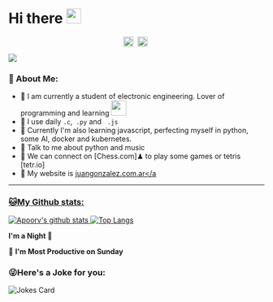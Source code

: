 # Hi there <img src="https://github.com/TheDudeThatCode/TheDudeThatCode/blob/master/Assets/Hi.gif" width="29px">
<p align="center">
<a href="https://twitter.com/Juanchi1820" target="blank"><img align="center" src="https://cdn.jsdelivr.net/npm/simple-icons@3.0.1/icons/twitter.svg" alt="apoorv__tyagi" height="20" width="20" /></a>&nbsp;
<a href="https://linkedin.com/in/juanbautistagonzalez" target="blank"><img align="center" src="https://cdn.jsdelivr.net/npm/simple-icons@3.0.1/icons/linkedin.svg" alt="apoorvtyagi" height="20" width="20" /></a>&nbsp;
</p>

![](https://camo.githubusercontent.com/992babdffd8c74a1502de375fbdf7e4d54773242/68747470733a2f2f6d656469612e67697068792e636f6d2f6d656469612f53576f536b4e36447854737a71494b4571762f67697068792e676966)

### 🤵 About Me:
- 🏦 I am currently a student of electronic engineering. Lover of programming and learning 
      <img src="https://media.giphy.com/media/WUlplcMpOCEmTGBtBW/giphy.gif" width="30">
- 🤔 I use daily ```.c```,``` .py``` and ``` .js```
- 🌱 Currently I'm also learning javascript, perfecting myself in python, some AI, docker and kubernetes.
- 💬 Talk to me about python and music
- 👯 We can connect on [Chess.com]♟ to play some games or tetris [tetr.io]
- 📖 My website is <a href="https://juangonzalez.com.ar" target="blank">juangonzalez.com.ar</a

<p align="center">
</p>

---
### 🐱My Github stats:
![Apoorv's github stats](https://github-readme-stats.vercel.app/api?username=juanchixd&show_icons=true&title_color=ffc857&icon_color=8ac926&text_color=daf7dc&bg_color=151515&hide=["stars"])
[![Top Langs](https://github-readme-stats.vercel.app/api/top-langs/?username=juanchixd&layout=compact&text_color=daf7dc&bg_color=151515)](https://github.com/anuraghazra/github-readme-stats)

<!--START_SECTION:waka-->
**I'm a Night  🦉** 

📅 **I'm Most Productive on Sunday** 


<!--END_SECTION:waka-->

### 😜Here's a Joke for you:
<img src="https://readme-jokes.vercel.app/api" alt="Jokes Card" />
